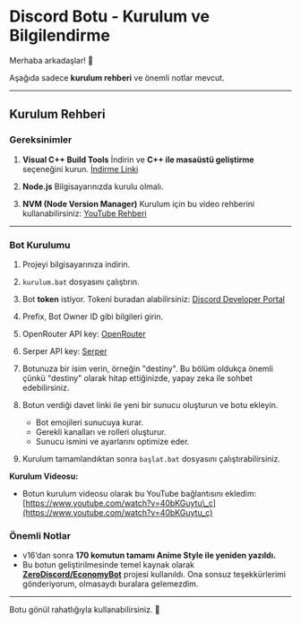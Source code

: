 # Discord Botu - Kurulum ve Bilgilendirme

Merhaba arkadaşlar! 👋

Aşağıda sadece **kurulum rehberi** ve önemli notlar mevcut.

---

## Kurulum Rehberi

### Gereksinimler

1. **Visual C++ Build Tools**
   İndirin ve **C++ ile masaüstü geliştirme** seçeneğini kurun.
   [İndirme Linki](https://visualstudio.microsoft.com/tr/visual-cpp-build-tools/?utm_source=chatgpt.com)

2. **Node.js**
   Bilgisayarınızda kurulu olmalı.

3. **NVM (Node Version Manager)**
   Kurulum için bu video rehberini kullanabilirsiniz:
   [YouTube Rehberi](https://www.youtube.com/watch?v=GWqZSisuq0g)

---

### Bot Kurulumu

1. Projeyi bilgisayarınıza indirin.
2. `kurulum.bat` dosyasını çalıştırın.
3. Bot **token** istiyor. Tokeni buradan alabilirsiniz:
   [Discord Developer Portal](https://discord.com/developers/applications)
4. Prefix, Bot Owner ID gibi bilgileri girin.
5. OpenRouter API key: [OpenRouter](https://openrouter.ai)
6. Serper API key: [Serper](https://serper.dev)
7. Botunuza bir isim verin, örneğin "destiny". Bu bölüm oldukça önemli çünkü "destiny" olarak hitap ettiğinizde, yapay zeka ile sohbet edebilirsiniz.
8. Botun verdiği davet linki ile yeni bir sunucu oluşturun ve botu ekleyin.

   * Bot emojileri sunucuya kurar.
   * Gerekli kanalları ve rolleri oluşturur.
   * Sunucu ismini ve ayarlarını optimize eder.
9. Kurulum tamamlandıktan sonra `başlat.bat` dosyasını çalıştırabilirsiniz.

**Kurulum Videosu:**

* Botun kurulum videosu olarak bu YouTube bağlantısını ekledim: [https://www.youtube.com/watch?v=40bKGuytu\_c](https://www.youtube.com/watch?v=40bKGuytu_c)

### Önemli Notlar

* v16’dan sonra **170 komutun tamamı Anime Style ile yeniden yazıldı.**
* Bu botun geliştirilmesinde temel kaynak olarak **[ZeroDiscord/EconomyBot](https://github.com/ZeroDiscord/EconomyBot/tree/main)** projesi kullanıldı.
  Ona sonsuz teşekkürlerimi gönderiyorum, olmasaydı buralara gelemezdim.

---

Botu gönül rahatlığıyla kullanabilirsiniz. 🎉
